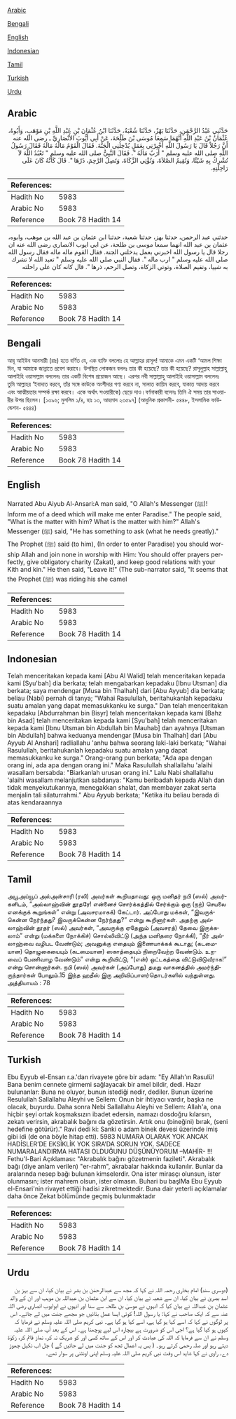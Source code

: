 [Arabic](#arabic)

[Bengali](#bengali)

[English](#english)

[Indonesian](#indonesian)

[Tamil](#tamil)

[Turkish](#turkish)

[Urdu](#urdu)

## Arabic


<div dir="rtl" lang="ar" style={{fontSize:'larger',backgroundColor:'#f8f9fa',padding:20}}>
حَدَّثَنِي عَبْدُ الرَّحْمَنِ، حَدَّثَنَا بَهْزٌ، حَدَّثَنَا شُعْبَةُ، حَدَّثَنَا ابْنُ عُثْمَانَ بْنِ عَبْدِ اللَّهِ بْنِ مَوْهَبٍ، وَأَبُوهُ، عُثْمَانُ بْنُ عَبْدِ اللَّهِ أَنَّهُمَا سَمِعَا مُوسَى بْنَ طَلْحَةَ، عَنْ أَبِي أَيُّوبَ الأَنْصَارِيِّ ـ رضى الله عنه أَنَّ رَجُلاً قَالَ يَا رَسُولَ اللَّهِ أَخْبِرْنِي بِعَمَلٍ يُدْخِلُنِي الْجَنَّةَ‏.‏ فَقَالَ الْقَوْمُ مَالَهُ مَالَهُ فَقَالَ رَسُولُ اللَّهِ صلى الله عليه وسلم ‏"‏ أَرَبٌ مَالَهُ ‏"‏‏.‏ فَقَالَ النَّبِيُّ صلى الله عليه وسلم ‏"‏ تَعْبُدُ اللَّهَ لاَ تُشْرِكُ بِهِ شَيْئًا، وَتُقِيمُ الصَّلاَةَ، وَتُؤْتِي الزَّكَاةَ، وَتَصِلُ الرَّحِمَ، ذَرْهَا ‏"‏‏.‏ قَالَ كَأَنَّهُ كَانَ عَلَى رَاحِلَتِهِ‏.‏
</div>
<div style={{backgroundColor:'#f8f9fa',padding:20, marginBottom: 10}}><table> <thead> <tr> <th>References:</th> <th></th> </tr> </thead> <tbody><tr><td>Hadith No</td><td>5983</td></tr><tr><td>Arabic No</td><td>5983</td></tr><tr><td>Reference</td><td>Book 78 Hadith 14</td></tr></tbody></table></div>


<div dir="rtl" lang="ar" style={{fontSize:'larger',backgroundColor:'#f8f9fa',padding:20}}>
حدثني عبد الرحمن، حدثنا بهز، حدثنا شعبة، حدثنا ابن عثمان بن عبد الله بن موهب، وابوه، عثمان بن عبد الله انهما سمعا موسى بن طلحة، عن ابي ايوب الانصاري رضى الله عنه ان رجلا قال يا رسول الله اخبرني بعمل يدخلني الجنة. فقال القوم ماله ماله فقال رسول الله صلى الله عليه وسلم " ارب ماله ". فقال النبي صلى الله عليه وسلم " تعبد الله لا تشرك به شييا، وتقيم الصلاة، وتوتي الزكاة، وتصل الرحم، ذرها ". قال كانه كان على راحلته
</div>
<div style={{backgroundColor:'#f8f9fa',padding:20, marginBottom: 10}}><table> <thead> <tr> <th>References:</th> <th></th> </tr> </thead> <tbody><tr><td>Hadith No</td><td>5983</td></tr><tr><td>Arabic No</td><td>5983</td></tr><tr><td>Reference</td><td>Book 78 Hadith 14</td></tr></tbody></table></div>

## Bengali


<div dir="ltr" lang="bn" style={{fontSize:'larger',backgroundColor:'#f8f9fa',padding:20}}>
আবূ আইউব আনসারী (রাঃ) হতে বর্ণিত যে, এক ব্যক্তি বললোঃ হে আল্লাহর রাসূল! আমাকে এমন একটি ‘আমল শিক্ষা দিন, যা আমাকে জান্নাতে প্রবেশ করাবে। উপস্থিত লোকজন বললঃ তার কী হয়েছে? তার কী হয়েছে? রাসূলুল্লাহ সাল্লাল্লাহু আলাইহি ওয়াসাল্লাম বললেনঃ তার একটি বিশেষ প্রয়োজন আছে। এরপর নবী সাল্লাল্লাহু আলাইহি ওয়াসাল্লাম বললেনঃ তুমি আল্লাহর ‘ইবাদাত করবে, তাঁর সঙ্গে কাউকে অংশীদার গণ্য করবে না, সালাত কায়িম করবে, যাকাত আদায় করবে এবং আত্মীয়তার সম্পর্ক রক্ষা করবে। একে অর্থাৎ সওয়ারীকে) ছেড়ে দাও।বর্ণনাকারী বলেনঃ তিনি ঐ সময় তার সাওয়ারীর উপর ছিলেন। [১৩৯৬; মুসলিম ১/৪, হাঃ ১৩, আহমাদ ২৩৫৯৭] (আধুনিক প্রকাশনী- ৫৪৪৮, ইসলামিক ফাউন্ডেশন- ৫৪৪৪)
</div>
<div style={{backgroundColor:'#f8f9fa',padding:20, marginBottom: 10}}><table> <thead> <tr> <th>References:</th> <th></th> </tr> </thead> <tbody><tr><td>Hadith No</td><td>5983</td></tr><tr><td>Arabic No</td><td>5983</td></tr><tr><td>Reference</td><td>Book 78 Hadith 14</td></tr></tbody></table></div>

## English


<div dir="ltr" lang="en" style={{fontSize:'larger',backgroundColor:'#f8f9fa',padding:20}}>
Narrated Abu Aiyub Al-Ansari:A man said, "O Allah's Messenger (ﷺ)! Inform me of a deed which will make me enter Paradise." The people said, "What is the matter with him? What is the matter with him?" Allah's Messenger (ﷺ) said, "He has something to ask (what he needs greatly)." The Prophet (ﷺ) said (to him), (In order to enter Paradise) you should worship Allah and join none in worship with Him: You should offer prayers perfectly, give obligatory charity (Zakat), and keep good relations with your Kith and kin." He then said, "Leave it!" (The sub-narrator said, "It seems that the Prophet (ﷺ) was riding his she camel
</div>
<div style={{backgroundColor:'#f8f9fa',padding:20, marginBottom: 10}}><table> <thead> <tr> <th>References:</th> <th></th> </tr> </thead> <tbody><tr><td>Hadith No</td><td>5983</td></tr><tr><td>Arabic No</td><td>5983</td></tr><tr><td>Reference</td><td>Book 78 Hadith 14</td></tr></tbody></table></div>

## Indonesian


<div dir="ltr" lang="id" style={{fontSize:'larger',backgroundColor:'#f8f9fa',padding:20}}>
Telah menceritakan kepada kami [Abu Al Walid] telah menceritakan kepada kami [Syu'bah] dia berkata; telah mengabarkan kepadaku [Ibnu Utsman] dia berkata; saya mendengar [Musa bin Thalhah] dari [Abu Ayyub] dia berkata; beliau (Nabi) pernah di tanya; "Wahai Rasulullah, beritahukanlah kepadaku suatu amalan yang dapat memasukkanku ke surga." Dan telah menceritakan kepadaku [Abdurrahman bin Bisyr] telah menceritakan kepada kami [Bahz bin Asad] telah menceritakan kepada kami [Syu'bah] telah menceritakan kepada kami [Ibnu Utsman bin Abdullah bin Mauhab] dan ayahnya [Utsman bin Abdullah] bahwa keduanya mendengar [Musa bin Thalhah] dari [Abu Ayyub Al Anshari] radliallahu 'anhu bahwa seorang laki-laki berkata; "Wahai Rasulullah, beritahukanlah kepadaku suatu amalan yang dapat memasukkanku ke surga." Orang-orang pun berkata; "Ada apa dengan orang ini, ada apa dengan orang ini." Maka Rasulullah shallallahu 'alaihi wasallam bersabda: "Biarkanlah urusan orang ini." Lalu Nabi shallallahu 'alaihi wasallam melanjutkan sabdanya: "Kamu beribadah kepada Allah dan tidak menyekutukannya, menegakkan shalat, dan membayar zakat serta menjalin tali silaturrahmi." Abu Ayyub berkata; "Ketika itu beliau berada di atas kendaraannya
</div>
<div style={{backgroundColor:'#f8f9fa',padding:20, marginBottom: 10}}><table> <thead> <tr> <th>References:</th> <th></th> </tr> </thead> <tbody><tr><td>Hadith No</td><td>5983</td></tr><tr><td>Arabic No</td><td>5983</td></tr><tr><td>Reference</td><td>Book 78 Hadith 14</td></tr></tbody></table></div>

## Tamil


<div dir="ltr" lang="ta" style={{fontSize:'larger',backgroundColor:'#f8f9fa',padding:20}}>
அபூஅய்யூப் அல்அன்சாரி (ரலி) அவர்கள் கூறியதாவது: ஒரு மனிதர் நபி (ஸல்) அவர்களிடம், “அல்லாஹ்வின் தூதரே! என்னைச் சொர்க்கத்தில் சேர்க்கும் ஒரு (நற்) செயலை எனக்குக் கூறுங்கள்” என்று (அவசரமாகக்) கேட்டார். அப்போது மக்கள், “இவருக்கென்ன நேர்ந்தது? இவருக்கென்ன நேர்ந்தது?” என்று கூறினார்கள். அதற்கு அல்லாஹ்வின் தூதர் (ஸல்) அவர்கள், “அவருக்கு ஏதேனும் (அவசரத்) தேவை இருக்கலாம்” என்று (மக்களை நோக்கிச்) சொல்லிவிட்டு (அந்த மனிதரை நோக்கி), “நீர் அல்லாஹ்வை வழிபட வேண்டும்; அவனுக்கு எதையும் இணையாக்கக் கூடாது; (கடமையான) தொழுகையையும் (கடமையான) ஸகாத்தையும் நிறைவேற்ற வேண்டும். உறவைப் பேணிவாழ வேண்டும்” என்று கூறிவிட்டு, “(என்) ஒட்டகத்தை விட்டுவிடுவீராக!” என்று சொன்னார்கள். நபி (ஸல்) அவர்கள் (அப்போது) தமது வாகனத்தில் அமர்ந்திருந்தார்கள் போலும்.15 இந்த ஹதீஸ் இரு அறிவிப்பாளர்தொடர்களில் வந்துள்ளது. அத்தியாயம் : 78
</div>
<div style={{backgroundColor:'#f8f9fa',padding:20, marginBottom: 10}}><table> <thead> <tr> <th>References:</th> <th></th> </tr> </thead> <tbody><tr><td>Hadith No</td><td>5983</td></tr><tr><td>Arabic No</td><td>5983</td></tr><tr><td>Reference</td><td>Book 78 Hadith 14</td></tr></tbody></table></div>

## Turkish


<div dir="ltr" lang="tr" style={{fontSize:'larger',backgroundColor:'#f8f9fa',padding:20}}>
Ebu Eyyub el-Ensarı r.a.'dan rivayete göre bir adam: "Ey Allah'ın Rasulü! Bana benim cennete girmemi sağlayacak bir amel bildir, dedi. Hazır bulunanlar: Buna ne oluyor, bunun istediği nedir, dediler. Bunun üzerine Resulullah Sallallahu Aleyhi ve Sellem: Onun bir ihtiyacı vardır, başka ne olacak, buyurdu. Daha sonra Nebi Sallallahu Aleyhi ve Sellem: Allah'a, ona hiçbir şeyi ortak koşmaksızın ibadet edersin, namazı dosdoğru kılarsın, zekatı verirsin, akrabalık bağını da gözetirsin. Artık onu (bineğini) bırak, (seni hedefine götürür)." Ravi dedi ki: Sanki o adam binek devesi üzerinde imiş gibi idi (de ona böyle hitap etti). 5983 NUMARA OLARAK YOK ANCAK HADİSLER’DE EKSİKLİK YOK SIRA’DA SORUN YOK. SADECE NUMARALANDIRMA HATASI OLDUĞUNU DÜŞÜNÜYORUM –MAHİR- !!! Fethu'l-Bari Açıklaması: "Akrabalık bağını gözetmenin fazileti". Akrabalık bağı (diye anlam verilen) "er-rahm", akrabalar hakkında kullanılır. Bunlar da aralarında nesep bağı bulunan kimselerdir. Ona ister mirasçı olunsun, ister olunmasın; ister mahrem olsun, ister olmasın. Buhari bu başlMa Ebu Eyyub el-Ensari'nin rivayet ettiği hadisi zikretmektedir. Buna dair yeterli açıklamalar daha önce Zekat bölümünde geçmiş bulunmaktadır
</div>
<div style={{backgroundColor:'#f8f9fa',padding:20, marginBottom: 10}}><table> <thead> <tr> <th>References:</th> <th></th> </tr> </thead> <tbody><tr><td>Hadith No</td><td>5983</td></tr><tr><td>Arabic No</td><td>5983</td></tr><tr><td>Reference</td><td>Book 78 Hadith 14</td></tr></tbody></table></div>

## Urdu


<div dir="rtl" lang="ur" style={{fontSize:'larger',backgroundColor:'#f8f9fa',padding:20}}>
(دوسری سند) امام بخاری رحمہ اللہ نے کہا کہ مجھ سے عبدالرحمٰن بن بشر نے بیان کیا، ان سے بہز بن اسد بصریٰ نے بیان کیا، ان سے شعبہ نے بیان کیا، ان سے ابن عثمان بن عبداللہ بن موہب اور ان کے والد عثمان بن عبداللہ نے بیان کیا کہ انہوں نے موسیٰ بن طلحہ سے سنا اور انہوں نے ابوایوب انصاری رضی اللہ عنہ سے کہ ایک صاحب نے کہا: یا رسول اللہ! کوئی ایسا عمل بتائیں جو مجھے جنت میں لے جائے۔ اس پر لوگوں نے کہا کہ اسے کیا ہو گیا ہے، اسے کیا ہو گیا ہے۔ نبی کریم صلی اللہ علیہ وسلم نے فرمایا کہ کیوں ہو کیا گیا ہے؟ اجی اس کو ضرورت ہے بیچارہ اس لیے پوچھتا ہے۔ اس کے بعد آپ صلی اللہ علیہ وسلم نے ان سے فرمایا کہ اللہ کی عبادت کر اور اس کے ساتھ کسی اور کو شریک نہ کر، نماز قائم کر، زکوٰۃ دیتے رہو اور صلہ رحمی کرتے رہو۔ ( بس یہ اعمال تجھ کو جنت میں لے جائیں گے ) چل اب نکیل چھوڑ دے۔ راوی نے کہا شاید اس وقت نبی کریم صلی اللہ علیہ وسلم اپنی اونٹنی پر سوار تھے۔
</div>
<div style={{backgroundColor:'#f8f9fa',padding:20, marginBottom: 10}}><table> <thead> <tr> <th>References:</th> <th></th> </tr> </thead> <tbody><tr><td>Hadith No</td><td>5983</td></tr><tr><td>Arabic No</td><td>5983</td></tr><tr><td>Reference</td><td>Book 78 Hadith 14</td></tr></tbody></table></div>
